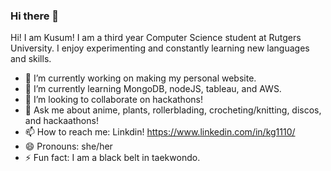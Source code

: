 ### Hi there 👋


Hi! I am Kusum! I am a third year Computer Science student at Rutgers University. I enjoy experimenting and constantly learning new languages and skills.



- 🔭 I’m currently working on making my personal website.
- 🌱 I’m currently learning MongoDB, nodeJS, tableau, and AWS.
- 👯 I’m looking to collaborate on hackathons!
- 💬 Ask me about anime, plants, rollerblading, crocheting/knitting, discos, and hackaathons!
- 📫 How to reach me: Linkdin! https://www.linkedin.com/in/kg1110/
- 😄 Pronouns: she/her
- ⚡ Fun fact: I am a black belt in taekwondo.
